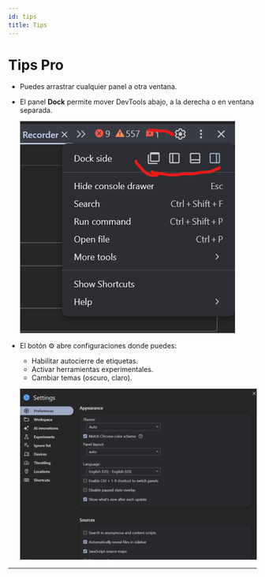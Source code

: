 ```yaml
---
id: tips
title: Tips
---
```

# Tips Pro

- Puedes arrastrar cualquier panel a otra ventana.
- El panel **Dock** permite mover DevTools abajo, a la derecha o en ventana separada.

  ![Docs Version Dropdown](./img/tip_15.png)

- El botón ⚙️ abre configuraciones donde puedes:
  - Habilitar autocierre de etiquetas.
  - Activar herramientas experimentales.
  - Cambiar temas (oscuro, claro).
  
  ![Docs Version Dropdown](./img/tip_2.png)

---